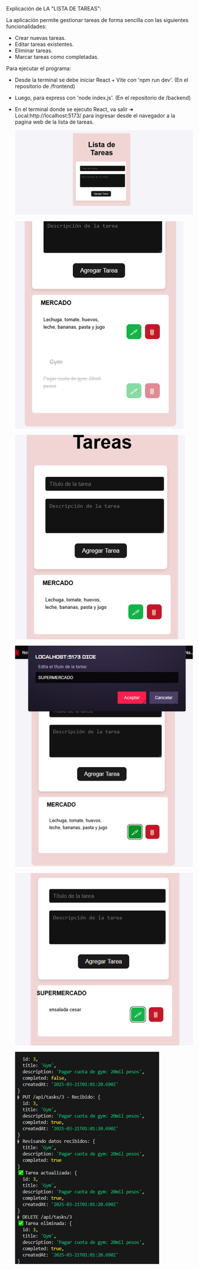 
Explicación de LA "LISTA DE TAREAS":

La aplicación permite gestionar tareas de forma sencilla con las siguientes funcionalidades:
- Crear nuevas tareas.
- Editar tareas existentes.
- Eliminar tareas.
- Marcar tareas como completadas.

Para ejecutar el programa: 
- Desde la terminal se debe iniciar React + Vite con 'npm run dev'. (En el repositorio de /frontend)
- Luego, para express con 'node index.js'. (En el repositorio de /backend)
- En el terminal donde se ejecuto React, va salir ➜  Local:http://localhost:5173/ para ingresar desde el navegador 
  a la pagina web de la lista de tareas.

  ![alt text](image.png)

  ![alt text](image-1.png)

  ![alt text](image-2.png)

  ![alt text](image-3.png)

  ![alt text](image-4.png)

  ![alt text](image-5.png)

